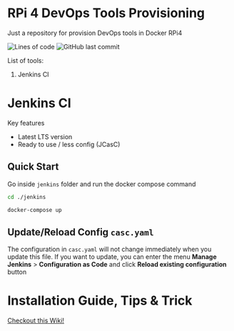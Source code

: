 # RPi 4 DevOps Tools Provisioning
Just a repository for provision DevOps tools in Docker RPi4

![Lines of code](https://img.shields.io/tokei/lines/github/doctor500/rpi4-devops-tools-provisioning?style=for-the-badge)
![GitHub last commit](https://img.shields.io/github/last-commit/doctor500/rpi4-devops-tools-provisioning?style=for-the-badge)

List of tools:
1. Jenkins CI

# Jenkins CI
Key features
- Latest LTS version
- Ready to use / less config (JCasC)


## Quick Start
Go inside `jenkins` folder and run the docker compose command
```bash
cd ./jenkins
```
```bash
docker-compose up
```


## Update/Reload Config `casc.yaml`
The configuration in `casc.yaml` will not change immediately when you update this file. If you want to update, you can enter the menu **Manage Jenkins** > **Configuration as Code** and click **Reload existing configuration** button

# Installation Guide, Tips & Trick
[Checkout this Wiki!](https://github.com/doctor500/rpi4-devops-tools-provisioning/wiki)
